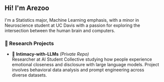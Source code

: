 ## Hi! I'm Arezoo

I'm a Statistics major, Machine Learning emphasis, with a minor in Neuroscience student at UC Davis with a passion for exploring the intersection between the human brain and computers. 

### 🔬 Research Projects

- 💬 **Intimacy-with-LLMs** *(Private Repo)*  
  Researcher at AI Student Collective studying how people experience emotional closeness and disclosure with large language models. Project involves behavioral data analysis and prompt engineering across diverse datasets.
